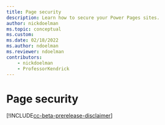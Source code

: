 ```yaml
---
title: Page security
description: Learn how to secure your Power Pages sites.
author: nickdoelman
ms.topic: conceptual
ms.custom: 
ms.date: 02/18/2022
ms.author: ndoelman
ms.reviewer: ndoelman
contributors:
    - nickdoelman
    - ProfessorKendrick
---
```


# Page security

[!INCLUDE[cc-beta-prerelease-disclaimer](../includes/cc-beta-prerelease-disclaimer.md)]

